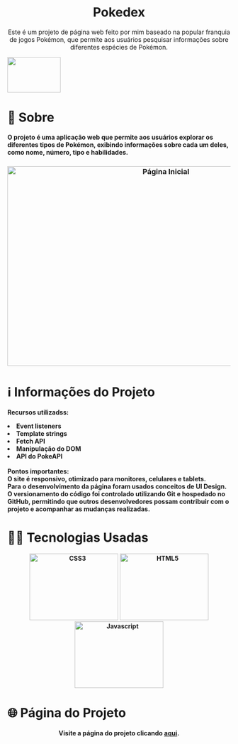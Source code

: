 
<h1 align="center">Pokedex</h1>

<p align="center">Este é um projeto de página web feito por mim baseado na popular franquia de jogos Pokémon, que permite aos usuários pesquisar informações sobre diferentes espécies de Pokémon.</p>
<img src="https://user-images.githubusercontent.com/113942221/230670753-1938f0e0-3a14-407e-bae2-d506d41be317.jpg" width="120px" height="80px">
                                           



# 🔎 **Sobre**
                                              
<p><strong>O projeto é uma aplicação web que permite aos usuários explorar os diferentes tipos de Pokémon, exibindo informações sobre cada um deles, como nome, número, tipo e habilidades.<strong><p>

<h3 align="center">
    <img src="https://user-images.githubusercontent.com/113942221/230671650-620401c3-7b40-472d-8b5f-401703c0a520.gif" width="700" height="450" alt="Página Inicial">
</h3>






# ℹ️ **Informações do Projeto**

Recursos utilizadss:

<li>Event listeners</li>
<li>Template strings</li>
<li>Fetch API</li>
<li>Manipulação do DOM</li>
<li>API do PokeAPI</li>
<br>
Pontos importantes:
<br>
O site é responsivo, otimizado para monitores, celulares e tablets.
<br>
Para o desenvolvimento da página foram usados conceitos de UI Design.
<br>
 O versionamento do código foi controlado utilizando Git e hospedado no GitHub, permitindo que outros desenvolvedores possam contribuir com o projeto e acompanhar as mudanças realizadas.


# 👩‍💻 **Tecnologias Usadas**

<p align="center">
<a href="https://www.w3.org/TR/CSS/#css" target="_blank" rel="noreferrer"><img src="https://raw.githubusercontent.com/danielcranney/readme-generator/main/public/icons/skills/css3-colored.svg" width="200" height="150" alt="CSS3" /></a>
<a href="https://developer.mozilla.org/en-US/docs/Glossary/HTML5" target="_blank" rel="noreferrer"><img src="https://raw.githubusercontent.com/danielcranney/readme-generator/main/public/icons/skills/html5-colored.svg" width="200" height="150" alt="HTML5" /></a>
<a href="https://developer.mozilla.org/en-US/docs/Web/JavaScript" target="_blank" rel="noreferrer"><img src="https://raw.githubusercontent.com/danielcranney/readme-generator/main/public/icons/skills/javascript-colored.svg" width="200" height="150" alt="Javascript" /></a>

# 🌐 **Página do Projeto**
  <p align="center" >Visite a página do projeto clicando <a href="https://stately-dolphin-42b6fb.netlify.app/">aqui</a>.</p>

